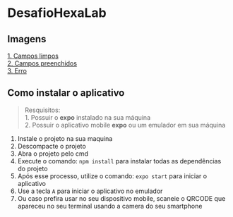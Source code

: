 # DesafioHexaLab
<div>
  <h2>Imagens</h2>
  <a href="Img.jpeg">1. Campos limpos</a> <br>
  <a href="img2.jpeg">2. Campos preenchidos</a> <br>
  <a href="img3.jpeg">3. Erro</a>
</div>

## Como instalar o aplicativo
> Resquisitos: <br> 1. Possuir o **expo** instalado na sua máquina <br> 2. Possuir o aplicativo mobile **expo** ou um emulador em sua máquina

<ol>
  <li>Instale o projeto na sua maquina</li>
  <li>Descompacte o projeto</li>
  <li>Abra o projeto pelo cmd</li>
  <li>Execute o comando: <code>npm install</code> para instalar todas as dependências do projeto</li>
  <li>Após esse processo, utilize o comando: <code>expo start</code> para iniciar o aplicativo</li>
  <li>Use a tecla <code>A</code> para iniciar o aplicativo no emulador</li>
  <li>Ou caso prefira usar no seu dispositivo mobile, scaneie o QRCODE que apareceu no seu terminal usando a camera do seu smartphone</li>
</ol>
